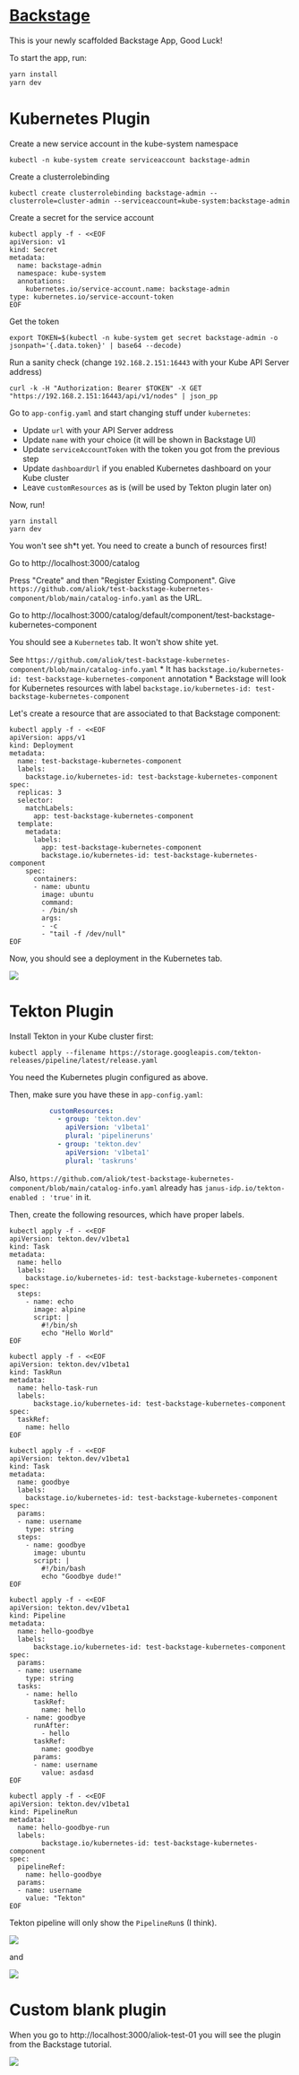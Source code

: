 # [Backstage](https://backstage.io)

This is your newly scaffolded Backstage App, Good Luck!

To start the app, run:

```sh
yarn install
yarn dev
```

# Kubernetes Plugin

Create a new service account in the kube-system namespace

```
kubectl -n kube-system create serviceaccount backstage-admin
```

Create a clusterrolebinding

```
kubectl create clusterrolebinding backstage-admin --clusterrole=cluster-admin --serviceaccount=kube-system:backstage-admin
```

Create a secret for the service account

```
kubectl apply -f - <<EOF
apiVersion: v1
kind: Secret
metadata:
  name: backstage-admin
  namespace: kube-system
  annotations:
    kubernetes.io/service-account.name: backstage-admin
type: kubernetes.io/service-account-token
EOF
```

Get the token

```
export TOKEN=$(kubectl -n kube-system get secret backstage-admin -o jsonpath='{.data.token}' | base64 --decode)
```

Run a sanity check (change `192.168.2.151:16443` with your Kube API Server address)
```
curl -k -H "Authorization: Bearer $TOKEN" -X GET "https://192.168.2.151:16443/api/v1/nodes" | json_pp
```

Go to `app-config.yaml` and start changing stuff under `kubernetes`:
  * Update `url` with your API Server address
  * Update `name` with your choice (it will be shown in Backstage UI)
  * Update `serviceAccountToken` with the token you got from the previous step
  * Update `dashboardUrl` if you enabled Kubernetes dashboard on your Kube cluster
  * Leave `customResources` as is (will be used by Tekton plugin later on)

Now, run!

```
yarn install
yarn dev
```

You won't see sh*t yet. You need to create a bunch of resources first!

Go to http://localhost:3000/catalog

Press "Create" and then "Register Existing Component". Give `https://github.com/aliok/test-backstage-kubernetes-component/blob/main/catalog-info.yaml` as the URL.

Go to http://localhost:3000/catalog/default/component/test-backstage-kubernetes-component

You should see a `Kubernetes` tab. It won't show shite yet.

See `https://github.com/aliok/test-backstage-kubernetes-component/blob/main/catalog-info.yaml`
    * It has `backstage.io/kubernetes-id: test-backstage-kubernetes-component` annotation
    * Backstage will look for Kubernetes resources with label `backstage.io/kubernetes-id: test-backstage-kubernetes-component`

Let's create a resource that are associated to that Backstage component:

```
kubectl apply -f - <<EOF
apiVersion: apps/v1
kind: Deployment
metadata:
  name: test-backstage-kubernetes-component
  labels:
    backstage.io/kubernetes-id: test-backstage-kubernetes-component
spec:
  replicas: 3
  selector:
    matchLabels:
      app: test-backstage-kubernetes-component
  template:
    metadata:
      labels:
        app: test-backstage-kubernetes-component
        backstage.io/kubernetes-id: test-backstage-kubernetes-component
    spec:
      containers:
      - name: ubuntu
        image: ubuntu
        command:
        - /bin/sh
        args:
        - -c
        - "tail -f /dev/null"
EOF
```

Now, you should see a deployment in the Kubernetes tab.

![](README_img01.png)

# Tekton Plugin

Install Tekton in your Kube cluster first:
```
kubectl apply --filename https://storage.googleapis.com/tekton-releases/pipeline/latest/release.yaml
```

You need the Kubernetes plugin configured as above.

Then, make sure you have these in `app-config.yaml`:
```yaml
          customResources:
            - group: 'tekton.dev'
              apiVersion: 'v1beta1'
              plural: 'pipelineruns'
            - group: 'tekton.dev'
              apiVersion: 'v1beta1'
              plural: 'taskruns'
```

Also, `https://github.com/aliok/test-backstage-kubernetes-component/blob/main/catalog-info.yaml` already has `janus-idp.io/tekton-enabled : 'true'` in it.

Then, create the following resources, which have proper labels.

```
kubectl apply -f - <<EOF
apiVersion: tekton.dev/v1beta1
kind: Task
metadata:
  name: hello
  labels:
    backstage.io/kubernetes-id: test-backstage-kubernetes-component
spec:
  steps:
    - name: echo
      image: alpine
      script: |
        #!/bin/sh
        echo "Hello World"
EOF

kubectl apply -f - <<EOF
apiVersion: tekton.dev/v1beta1
kind: TaskRun
metadata:
  name: hello-task-run
  labels:
      backstage.io/kubernetes-id: test-backstage-kubernetes-component
spec:
  taskRef:
    name: hello
EOF

kubectl apply -f - <<EOF
apiVersion: tekton.dev/v1beta1
kind: Task
metadata:
  name: goodbye
  labels:
    backstage.io/kubernetes-id: test-backstage-kubernetes-component
spec:
  params:
  - name: username
    type: string
  steps:
    - name: goodbye
      image: ubuntu
      script: |
        #!/bin/bash
        echo "Goodbye dude!"
EOF

kubectl apply -f - <<EOF
apiVersion: tekton.dev/v1beta1
kind: Pipeline
metadata:
  name: hello-goodbye
  labels:
      backstage.io/kubernetes-id: test-backstage-kubernetes-component
spec:
  params:
  - name: username
    type: string
  tasks:
    - name: hello
      taskRef:
        name: hello
    - name: goodbye
      runAfter:
        - hello
      taskRef:
        name: goodbye
      params:
      - name: username
        value: asdasd
EOF

kubectl apply -f - <<EOF
apiVersion: tekton.dev/v1beta1
kind: PipelineRun
metadata:
  name: hello-goodbye-run
  labels:
        backstage.io/kubernetes-id: test-backstage-kubernetes-component
spec:
  pipelineRef:
    name: hello-goodbye
  params:
  - name: username
    value: "Tekton"
EOF
```

Tekton pipeline will only show the `PipelineRun`s (I think).

![](README_img02.png)

and

![](README_img03.png)

# Custom blank plugin

When you go to http://localhost:3000/aliok-test-01 you will see the plugin from the Backstage tutorial.

![](README_img04.png)
